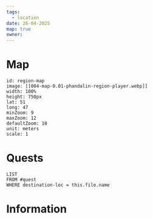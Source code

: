 ```yaml
---
tags:
  - location
date: 26-04-2025
map: true
owner: 
---
```

# Map

```leaflet
id: region-map
image: [[004-map-0.01-phandalin-region-player.webp]]
width: 100%
height: 750px
lat: 51
long: 47
minZoom: 9
maxZoom: 12
defaultZoom: 10
unit: meters
scale: 1
```


# Quests


```dataview
LIST
FROM #quest 
WHERE destination-loc = this.file.name
```

# Information